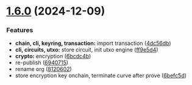 # [1.6.0](https://github.com/helixpay-xyz/helix/compare/v1.5.0...v1.6.0) (2024-12-09)


### Features

* **chain, cli, keyring, transaction:** import transaction ([4dc56db](https://github.com/helixpay-xyz/helix/commit/4dc56db9688564c33742c53816af8744d68c208e))
* **cli, circuits, utxo:** store circuit, init utxo engine ([ff9e5d4](https://github.com/helixpay-xyz/helix/commit/ff9e5d4e0bd8309608a85a0e0c62de5a52f7d142))
* **crypto:** encryption ([6bcdc4b](https://github.com/helixpay-xyz/helix/commit/6bcdc4b4446170f1442b472ae7484ec597a21f57))
* re-publish ([6940715](https://github.com/helixpay-xyz/helix/commit/69407156d17963ae17200783bcff7689b7ebfaef))
* rename org ([8120602](https://github.com/helixpay-xyz/helix/commit/8120602d1e1577db3252a7fb226795ba2ead9abe))
* store encryption key onchain, terminate curve after prove ([6befc5d](https://github.com/helixpay-xyz/helix/commit/6befc5db4515a7665c8930e212cb9a47f4c68603))
